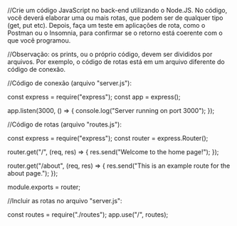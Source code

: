 //Crie um código JavaScript no back-end utilizando o Node.JS. No código, você deverá elaborar uma ou mais rotas, que podem ser de qualquer tipo (get, put etc). Depois, faça um teste em aplicações de rota, como o Postman ou o Insomnia, para confirmar se o retorno está coerente com o que você programou.

//Observação: os prints, ou o próprio código, devem ser divididos por arquivos. Por exemplo, o código de rotas está em um arquivo diferente do código de conexão.

//Código de conexão (arquivo "server.js"):

const express = require("express");
const app = express();

app.listen(3000, () => {
    console.log("Server running on port 3000");
});

//Código de rotas (arquivo "routes.js"):

const express = require("express");
const router = express.Router();

router.get("/", (req, res) => {
    res.send("Welcome to the home page!");
});

router.get("/about", (req, res) => {
    res.send("This is an example route for the about page.");
});

module.exports = router;

//Incluir as rotas no arquivo "server.js":

const routes = require("./routes");
app.use("/", routes);
